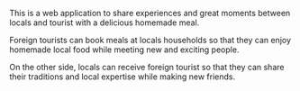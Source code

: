 This is a web application to share experiences and great moments between locals and tourist with a delicious homemade meal.

Foreign tourists can book meals at locals households so that they can enjoy homemade local food while meeting new and exciting people.

On the other side, locals can receive foreign tourist so that they can share their traditions and local expertise while making new friends.
